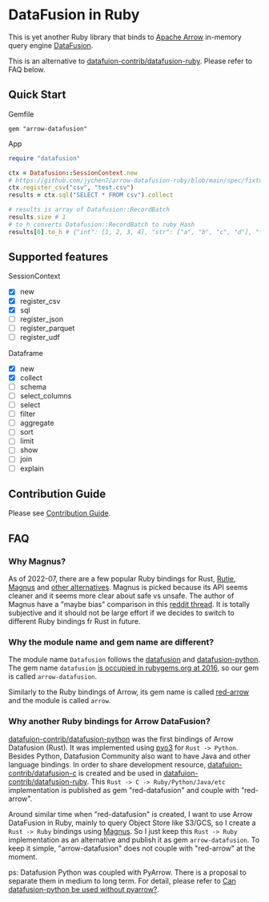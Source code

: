 # DataFusion in Ruby

This is yet another Ruby library that binds to [Apache Arrow](https://arrow.apache.org/) in-memory query engine [DataFusion](https://github.com/apache/arrow-datafusion).

This is an alternative to [datafuion-contrib/datafusion-ruby](https://github.com/datafusion-contrib/datafusion-ruby). Please refer to FAQ below.

## Quick Start

Gemfile
```
gem "arrow-datafusion"
```

App
```ruby
require "datafusion"

ctx = Datafusion::SessionContext.new
# https://github.com/jychen7/arrow-datafusion-ruby/blob/main/spec/fixtures/test.csv
ctx.register_csv("csv", "test.csv")
results = ctx.sql("SELECT * FROM csv").collect

# results is array of Datafusion::RecordBatch
results.size # 1
# to_h converts Datafusion::RecordBatch to ruby Hash
results[0].to_h # {"int": [1, 2, 3, 4], "str": ["a", "b", "c", "d"], "float": [1.1, 2.2, 3.3, 4.4]}
```

## Supported features

SessionContext
- [x] new
- [x] register_csv
- [x] sql
- [ ] register_json
- [ ] register_parquet
- [ ] register_udf

Dataframe
- [x] new
- [x] collect
- [ ] schema
- [ ] select_columns
- [ ] select
- [ ] filter
- [ ] aggregate
- [ ] sort
- [ ] limit
- [ ] show
- [ ] join
- [ ] explain

## Contribution Guide

Please see [Contribution Guide](CONTRIBUTING.md).

## FAQ

### Why Magnus?

As of 2022-07, there are a few popular Ruby bindings for Rust, [Rutie](https://github.com/danielpclark/rutie), [Magnus](https://github.com/matsadler/magnus) and [other alternatives](https://github.com/matsadler/magnus#alternatives). Magnus is picked because its API seems cleaner and it seems more clear about safe vs unsafe. The author of Magnus have a "maybe bias" comparison in this [reddit thread](https://www.reddit.com/r/ruby/comments/uskibb/comment/i98rds4/?utm_source=share&utm_medium=web2x&context=3). It is totally subjective and it should not be large effort if we decides to switch to different Ruby bindings fr Rust in future.

### Why the module name and gem name are different?

The module name `Datafusion` follows the [datafusion](https://github.com/apache/arrow-datafusion) and [datafusion-python](https://github.com/datafusion-contrib/datafusion-python). The gem name `datafusion` [is occupied in rubygems.org at 2016](https://rubygems.org/gems/datafusion), so our gem is called `arrow-datafusion`.

Similarly to the Ruby bindings of Arrow, its gem name is called [red-arrow](https://github.com/apache/arrow/tree/master/ruby/red-arrow) and the module is called `arrow`.

### Why another Ruby bindings for Arrow DataFusion?

[datafuion-contrib/datafusion-python](https://github.com/datafusion-contrib/datafusion-python) was the first bindings of Arrow Datafusion (Rust). It was implemented using [pyo3](https://github.com/PyO3/pyo3) for `Rust -> Python`. Besides Python, Datafusion Community also want to have Java and other language bindings. In order to share development resource, [datafuion-contrib/datafusion-c](https://github.com/datafusion-contrib/datafusion-c) is created and be used in [datafuion-contrib/datafusion-ruby](https://github.com/datafusion-contrib/datafusion-ruby). This `Rust -> C -> Ruby/Python/Java/etc` implementation is published as gem "red-datafusion" and couple with "red-arrow".

Around similar time when "red-datafusion" is created, I want to use Arrow DataFusion in Ruby, mainly to query Object Store like S3/GCS, so I create a `Rust -> Ruby` bindings using [Magnus](https://github.com/matsadler/magnus). So I just keep this `Rust -> Ruby` implementation as an alternative and publish it as gem `arrow-datafusion`. To keep it simple, "arrow-datafusion" does not couple with "red-arrow" at the moment.

ps: Datafusion Python was coupled with PyArrow. There is a proposal to separate them in medium to long term. For detail, please refer to [Can datafusion-python be used without pyarrow?](https://github.com/datafusion-contrib/datafusion-python/issues/22).
